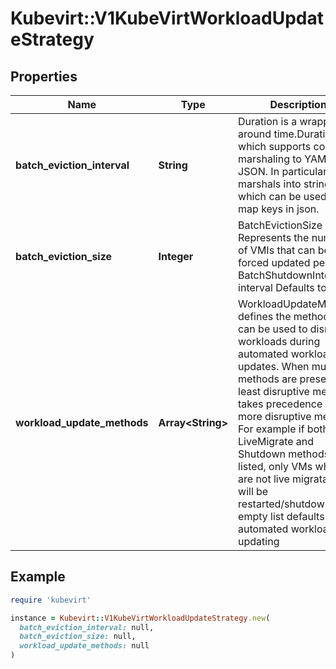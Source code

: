 # Kubevirt::V1KubeVirtWorkloadUpdateStrategy

## Properties

| Name | Type | Description | Notes |
| ---- | ---- | ----------- | ----- |
| **batch_eviction_interval** | **String** | Duration is a wrapper around time.Duration which supports correct marshaling to YAML and JSON. In particular, it marshals into strings, which can be used as map keys in json. | [optional] |
| **batch_eviction_size** | **Integer** | BatchEvictionSize Represents the number of VMIs that can be forced updated per the BatchShutdownInteral interval  Defaults to 10 | [optional] |
| **workload_update_methods** | **Array&lt;String&gt;** | WorkloadUpdateMethods defines the methods that can be used to disrupt workloads during automated workload updates. When multiple methods are present, the least disruptive method takes precedence over more disruptive methods. For example if both LiveMigrate and Shutdown methods are listed, only VMs which are not live migratable will be restarted/shutdown  An empty list defaults to no automated workload updating | [optional] |

## Example

```ruby
require 'kubevirt'

instance = Kubevirt::V1KubeVirtWorkloadUpdateStrategy.new(
  batch_eviction_interval: null,
  batch_eviction_size: null,
  workload_update_methods: null
)
```

